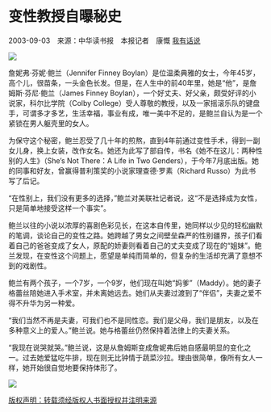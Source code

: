 # 变性教授自曝秘史

2003-09-03　来源：中华读书报　本报记者　康慨 [我有话说](#commentAnchor)

![](//gmw/pictures.nsf/view/20030903105044/$File/0304k8.jpg)

詹妮弗·芬妮·鲍兰（Jennifer Finney Boylan）是位温柔典雅的女士，今年45岁，高个儿，很苗条，一头金色长发。但是，在人生中的前40年里，她是“他”，是詹姆斯·芬尼·鲍兰（James Finney Boylan），一个好丈夫、好父亲，颇受好评的小说家，科尔比学院（Colby College）受人尊敬的教授，以及一家摇滚乐队的键盘手，可谓多才多艺，生活幸福，事业有成，唯一美中不足的，是鲍兰自认为是一个紧锁在男人躯壳里的女人。

为保守这个秘密，鲍兰忍受了几十年的煎熬，直到4年前通过变性手术，得到一副女儿身，换上女装，改作女名。她还为此写了部自传，书名《她不在这儿：两种性别的人生》（She’s Not There：A Life in Two Genders），于今年7月底出版。她的同事和好友，曾赢得普利策奖的小说家理查德·罗素（Richard Russo）为此书写了后记。

“在性别上，我们没有更多的选择，”鲍兰对美联社记者说，这“不是选择成为女性，只是简单地接受这样一个事实”。

鲍兰以往的小说以浓厚的喜剧色彩见长，在这本自传里，她同样以少见的轻松幽默的笔调，谈论自己的变性之路。她跨越了男女之间壁垒森严的性别疆界，孩子们看着自己的爸爸变成了女人，原配的娇妻则看着自己的丈夫变成了现在的“姐妹”。鲍兰发现，在变性这个问题上，愿望是单纯而简单的，但复杂的生活却充满了意想不到的戏剧性。

鲍兰有两个孩子，一个7岁，一个9岁，他们现在叫她“妈爹”（Maddy）。她的妻子格蕾丝陪她进入手术室，并未离她远去。她们从夫妻过渡到了“伴侣”，夫妻之爱不得不升华为另一种爱。

“我们当然不再是夫妻，可我们也不是同性恋。我们是父母，我们是朋友，以及在多种意义上的爱人。”鲍兰说。她与格蕾丝仍然保持着法律上的夫妻关系。

“我现在说哭就哭。”鲍兰说，这是从詹姆斯变成詹妮弗后她自感最明显的变化之一。过去她爱猛吃牛排，现在则无比钟情于蔬菜沙拉。理由很简单，像所有女人一样，她开始很自觉地要保持体形了。

![](https://ad.gmw.cn/content_banner/content_650x120_qrcodes.jpg)

[版权声明：转载须经版权人书面授权并注明来源](//www.gmw.cn/content/2011-02/14/content_1609313.htm)